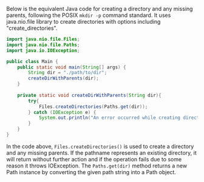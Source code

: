 Below is the equivalent Java code for creating a directory and any missing parents, following the POSIX `mkdir -p` command standard. It uses java.nio.file library to create directories with options including "create_directories".

```java
import java.nio.file.Files;
import java.nio.file.Paths;
import java.io.IOException;

public class Main {
    public static void main(String[] args) {
        String dir = "./path/to/dir";
        createDirWithParents(dir);
    }
    
    private static void createDirWithParents(String dir){
        try{
            Files.createDirectories(Paths.get(dir));
        } catch (IOException e) {
            System.out.println("An error occurred while creating directories");
        }
    }
}
```

In the code above, `Files.createDirectories()` is used to create a directory and any missing parents. If the pathname represents an existing directory, it will return without further action and if the operation fails due to some reason it throws IOException. The `Paths.get(dir)` method returns a new Path instance by converting the given path string into a Path object.

